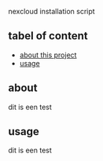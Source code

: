 nexcloud installation script
## tabel of content 

* [about this project](#about)
* [usage](#usage)

## about 
dit is een test

## usage 
dit is een test

